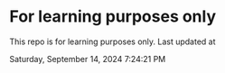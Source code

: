# For learning purposes only
This repo is for learning purposes only.
Last updated at

Saturday, September 14, 2024 7:24:21 PM

